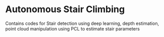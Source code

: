 # Autonomous Stair Climbing

Contains codes for Stair detection using deep learning, depth estimation, point cloud manipulation using PCL to estimate stair parameters
